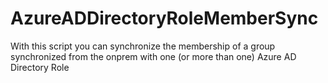 # AzureADDirectoryRoleMemberSync
With this script you can synchronize the membership of a group synchronized from the onprem with one (or more than one) Azure AD Directory Role
